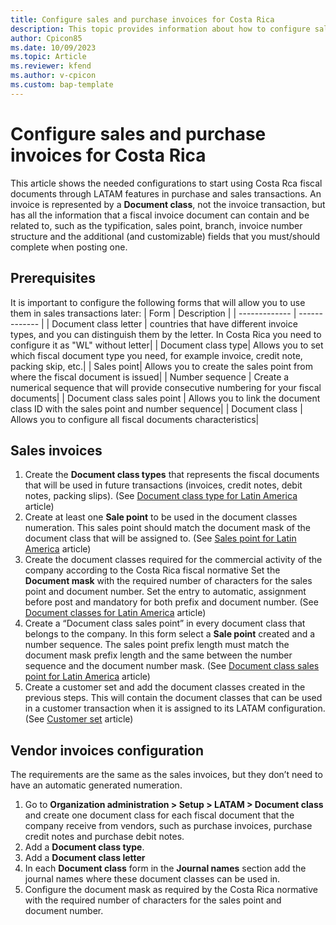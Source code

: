 ```yaml
---
title: Configure sales and purchase invoices for Costa Rica
description: This topic provides information about how to configure sales and purchase invoices for a Costa Rica company. 
author: Cpicon85
ms.date: 10/09/2023
ms.topic: Article
ms.reviewer: kfend
ms.author: v-cpicon
ms.custom: bap-template
---
```


# Configure sales and purchase invoices for Costa Rica
This article shows the needed configurations to start using Costa Rca fiscal documents through LATAM features in purchase and sales transactions.
An invoice is represented by a **Document class**, not the invoice transaction, but has all the information that a fiscal invoice document can contain and be related to, such as the typification, sales point, branch, invoice number structure and the additional (and customizable) fields that you must/should complete when posting one.

## Prerequisites

It is important to configure the following forms that will allow you to use them in sales transactions later:
| Form | Description |
| ------------- | ------------- |
| Document class letter | countries that have different invoice types, and you can distinguish them by the letter. In Costa Rica you need to configure it as "WL" without letter|
| Document class type| Allows you to set which fiscal document type you need, for example invoice, credit note, packing skip, etc.|
| Sales point| Allows you to create the sales point from where the fiscal document is issued|
| Number sequence | Create a numerical sequence that will provide consecutive numbering for your fiscal documents|
| Document class sales point | Allows you to link the document class ID with the sales point and number sequence|
| Document class | Allows you to configure all fiscal documents characteristics|

## Sales invoices
1. Create the **Document class types** that represents the fiscal documents that will be used in future transactions (invoices, credit notes, debit notes, packing slips). (See [Document class type for Latin America](../ltm-core-document-class-type.md) article)
2. Create at least one **Sale point** to be used in the document classes numeration. This sales point should match the document mask of the document class that will be assigned to. (See [Sales point for Latin America]( https://learn.microsoft.com/en-us/dynamics365/finance/localizations/ltm-core-sales-point-prefixes) article)
3. Create the document classes required for the commercial activity of the company according to the Costa Rica fiscal normative
Set the **Document mask** with the required number of characters for the sales point and document number. Set the entry to automatic, assignment before post and mandatory for both prefix and document number.
(See [Document classes for Latin America](../ltm-core-document-class.md) article)
12. Create a “Document class sales point” in every document class that belongs to the company. In this form select a **Sale point** created and a number sequence. The sales point prefix length must match the document mask prefix length and the same between the number sequence and the document number mask. (See [Document class sales point for Latin America](../ltm-core-document-class-sales-point.md) article)
13. Create a customer set and add the document classes created in the previous steps. This will contain the document classes that can be used in a customer transaction when it is assigned to its LATAM configuration. (See [Customer set](../ltm-core-customers-set.md) article)

## Vendor invoices configuration
The requirements are the same as the sales invoices, but they don’t need to have an automatic generated numeration. 
1. Go to **Organization administration > Setup > LATAM > Document class** and create one document class for each fiscal document that the company receive from vendors, such as purchase invoices, purchase credit notes and purchase debit notes. 
2. Add a **Document class type**.
3. Add a **Document class letter**
4. In each **Document class** form in the **Journal names** section add the journal names where these document classes can be used in. 
5. Configure the document mask as required by the Costa Rica normative with the required number of characters for the sales point and document number.

